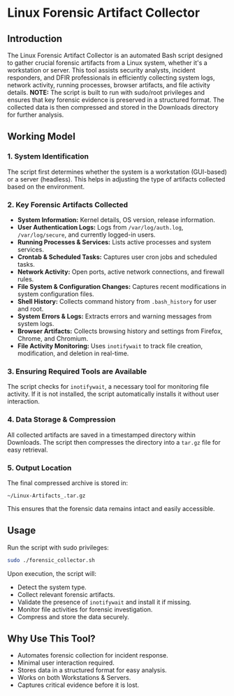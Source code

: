 # Linux Forensic Artifact Collector
## Introduction
The Linux Forensic Artifact Collector is an automated Bash script designed to gather crucial forensic artifacts from a Linux system, whether it's a workstation or server. This tool assists security analysts, incident responders, and DFIR professionals in efficiently collecting system logs, network activity, running processes, browser artifacts, and file activity details.
**NOTE:** The script is built to run with sudo/root privileges and ensures that key forensic evidence is preserved in a structured format. The collected data is then compressed and stored in the Downloads directory for further analysis.
## Working Model
### 1. System Identification
The script first determines whether the system is a workstation (GUI-based) or a server (headless). This helps in adjusting the type of artifacts collected based on the environment.
### 2. Key Forensic Artifacts Collected
- **System Information:** Kernel details, OS version, release information.
- **User Authentication Logs:** Logs from `/var/log/auth.log`, `/var/log/secure`, and currently logged-in users.
- **Running Processes & Services:** Lists active processes and system services.
- **Crontab & Scheduled Tasks:** Captures user cron jobs and scheduled tasks.
- **Network Activity:** Open ports, active network connections, and firewall rules.
- **File System & Configuration Changes:** Captures recent modifications in system configuration files.
- **Shell History:** Collects command history from `.bash_history` for user and root.
- **System Errors & Logs:** Extracts errors and warning messages from system logs.
- **Browser Artifacts:** Collects browsing history and settings from Firefox, Chrome, and Chromium.
- **File Activity Monitoring:** Uses `inotifywait` to track file creation, modification, and deletion in real-time.
### 3. Ensuring Required Tools are Available
The script checks for `inotifywait`, a necessary tool for monitoring file activity. If it is not installed, the script automatically installs it without user interaction.
### 4. Data Storage & Compression
All collected artifacts are saved in a timestamped directory within Downloads. The script then compresses the directory into a `tar.gz` file for easy retrieval.
### 5. Output Location
The final compressed archive is stored in:
```
~/Linux-Artifacts_.tar.gz
```
This ensures that the forensic data remains intact and easily accessible.
## Usage
Run the script with sudo privileges:
```bash
sudo ./forensic_collector.sh
```
Upon execution, the script will:
- Detect the system type.
- Collect relevant forensic artifacts.
- Validate the presence of `inotifywait` and install it if missing.
- Monitor file activities for forensic investigation.
- Compress and store the data securely.
## Why Use This Tool?
- Automates forensic collection for incident response.
- Minimal user interaction required.
- Stores data in a structured format for easy analysis.
- Works on both Workstations & Servers.
- Captures critical evidence before it is lost.
